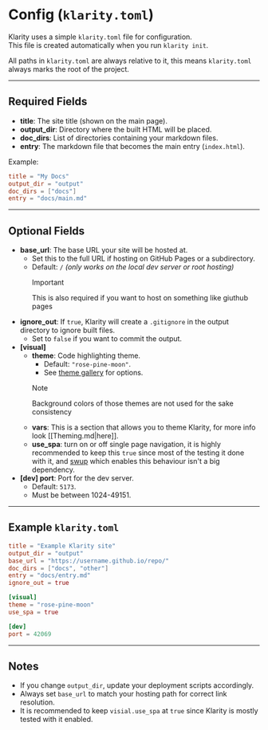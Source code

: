 # Config (`klarity.toml`)

Klarity uses a simple `klarity.toml` file for configuration.  
This file is created automatically when you run `klarity init`.

All paths in `klarity.toml` are always relative to it, this means `klarity.toml` always marks the root of the project.

---

## Required Fields

- **title**: The site title (shown on the main page).
- **output_dir**: Directory where the built HTML will be placed.
- **doc_dirs**: List of directories containing your markdown files.
- **entry**: The markdown file that becomes the main entry (`index.html`).

Example:
```toml
title = "My Docs"
output_dir = "output"
doc_dirs = ["docs"]
entry = "docs/main.md"
```

---

## Optional Fields

- **base_url**: The base URL your site will be hosted at.  
  - Set this to the full URL if hosting on GitHub Pages or a subdirectory.
  - Default: `/` *(only works on the local dev server or root hosting)*
    > [!IMPORTANT]
    > This is also required if you want to host on something like giuthub pages
- **ignore_out**: If `true`, Klarity will create a `.gitignore` in the output directory to ignore built files.  
  - Set to `false` if you want to commit the output.
- **[visual]**
  - **theme**: Code highlighting theme.  
    - Default: `"rose-pine-moon"`.  
    - See [theme gallery](https://xyproto.github.io/splash/docs/all.html) for options.
    > [!NOTE]
    > Background colors of those themes are not used for the sake consistency
  - **vars**: This is a section that allows you to theme Klarity, for more info look [[Theming.md|here]].
  - **use_spa**: turn on or off single page navigation, it is highly recommended to keep this `true` since most of the testing it done with it, and [swup](https://swup.js.org/) which enables this behaviour isn't a big dependency.
- **[dev] port**: Port for the dev server.  
  - Default: `5173`.  
  - Must be between 1024-49151.

---

## Example `klarity.toml`

```toml
title = "Example Klarity site"
output_dir = "output"
base_url = "https://username.github.io/repo/"
doc_dirs = ["docs", "other"]
entry = "docs/entry.md"
ignore_out = true

[visual]
theme = "rose-pine-moon"
use_spa = true

[dev]
port = 42069
```

---

## Notes

- If you change `output_dir`, update your deployment scripts accordingly.
- Always set `base_url` to match your hosting path for correct link resolution.
- It is recommended to keep `visial.use_spa` at `true` since Klarity is mostly tested with it enabled.
